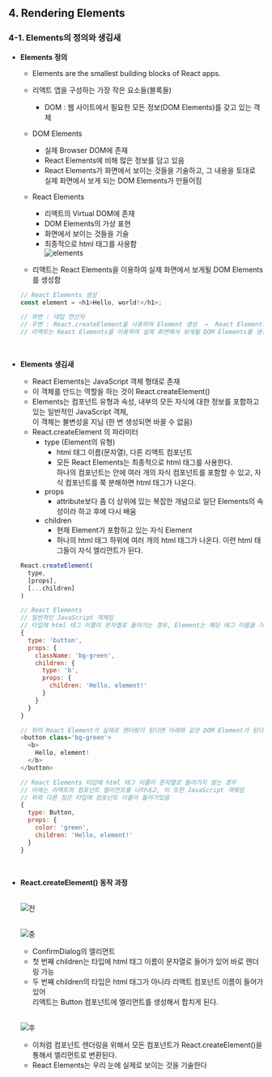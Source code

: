 ## 4. Rendering Elements   
### 4-1. Elements의 정의와 생김새   
- **Elements 정의**   
  * Elements are the smallest building blocks of React apps.   
  * 리액트 앱을 구성하는 가장 작은 요소들(블록들)   
    - DOM : 웹 사이트에서 필요한 모든 정보(DOM Elements)를 갖고 있는 객체   
  * DOM Elements   
    - 실제 Browser DOM에 존재   
    - React Elements에 비해 많은 정보를 담고 있음     
    - React Elements가 화면에서 보이는 것들을 기술하고, 그 내용을 토대로 실제 화면에서 보게 되는 DOM Elements가 만들어짐   
  * React Elements   
    - 리액트의 Virtual DOM에 존재   
    - DOM Elements의 가상 표현   
    - 화면에서 보이는 것들을 기술   
    - 최종적으로 html 태그를 사용함   
    ![elements](https://user-images.githubusercontent.com/114986832/214564588-482291b5-c256-492c-ad08-8fa94c0eb3ab.png)   

  * 리액트는 React Elements을 이용하여 실제 화면에서 보게될 DOM Elements를 생성함   
  ```javascript
  // React Elements 생성
  const element = <h1>Hello, world!</h1>;

  // 좌변 : 대입 연산자 
  // 우변 : React.createElement을 사용하여 Element 생성  →  React Elements
  // 리액트는 React Elements을 이용하여 실제 화면에서 보게될 DOM Elements를 생성한다.
  ```
  <br>

- **Elements 생김새**   
  * React Elements는 JavaScript 객체 형태로 존재   
  * 이 객체를 만드는 역할을 하는 것이 React.createElement()
  * Elements는 컴포넌트 유형과 속성, 내부의 모든 자식에 대한 정보를 포함하고 있는 일반적인 JavaScript 객체,   
    이 객체는 불변성을 지님 (한 번 생성되면 바꿀 수 없음)   
  * React.createElement 의 파라미터   
    * type (Element의 유형)   
      * html 태그 이름(문자열), 다른 리액트 컴포넌트   
      * 모든 React Elements는 최종적으로 html 태그를 사용한다.   
        하나의 컴포넌트는 안에 여러 개의 자식 컴포넌트를 포함할 수 있고, 자식 컴포넌트를 쭉 분해하면 html 태그가 나온다.   
    * props   
      * attribute보다 좀 더 상위에 있는 복잡한 개념으로 일단 Elements의 속성이라 하고 후에 다시 배움      
    * children   
      * 현재 Element가 포함하고 있는 자식 Element   
      * 하나의 html 태그 하위에 여러 개의 html 태그가 나온다. 이런 html 태그들이 자식 엘리먼트가 된다.   
  ```javascript
  React.createElement(
    type,
    [props],
    [...children]
  )
  ```
  ```javascript
  // React Elements
  // 일반적인 JavaScript 객체임
  // 타입에 html 태그 이름이 문자열로 들어가는 경우, Element는 해당 태그 이름을 가진 DOM Node를 나타낸다
  {
    type: 'button',
    props: {
      className: 'bg-green',
      children: {
        type: 'b',
        props: {
          children: 'Hello, element!'
        }
      }
    }
  }

  // 위의 React Element가 실제로 렌더링이 된다면 아래와 같은 DOM Element가 된다
  <button class='bg-green'>
    <b>
      Hello, element!
    </b>
  </button>
  ```
  ```javascript
  // React Elements 타입에 html 태그 이름이 문자열로 들어가지 않는 경우
  // 아래는 리액트의 컴포넌트 엘리먼트를 나타내고, 이 또한 JavaScript 객체임
  // 위와 다른 점은 타입에 컴포넌트 이름이 들어가있음
  {
    type: Button,
    props: {
      color: 'green',
      children: 'Hello, element!'
    }
  }
  ```
  <br>

- **React.createElement() 동작 과정**   
  <br>

  ![전](https://user-images.githubusercontent.com/114986832/214564673-8e9a9c74-f48e-44a1-9948-7b8526d8b121.PNG)   
  <br>

  ![중](https://user-images.githubusercontent.com/114986832/214564729-e26864e4-7d4f-4c5c-b3df-57142fdef6c9.PNG)   
  * ConfirmDialog의 엘리먼트   
  * 첫 번째 children는 타입에 html 태그 이름이 문자열로 들어가 있어 바로 렌더링 가능   
  * 두 번째 children의 타입은 html 태그가 아니라 리액트 컴포넌트 이름이 들어가 있어   
    리액트는 Button 컴포넌트에 엘리먼트를 생성해서 합치게 된다.   
  <br>

  ![후](https://user-images.githubusercontent.com/114986832/214564813-5c2c3c5f-589f-438c-a8a9-6892a74f06d1.PNG)   
  * 이처럼 컴포넌트 렌더링을 위해서 모든 컴포넌트가 React.createElement()을 통해서 엘리먼트로 변환된다.   
  * React Elements는 우리 눈에 실제로 보이는 것을 기술한다   
